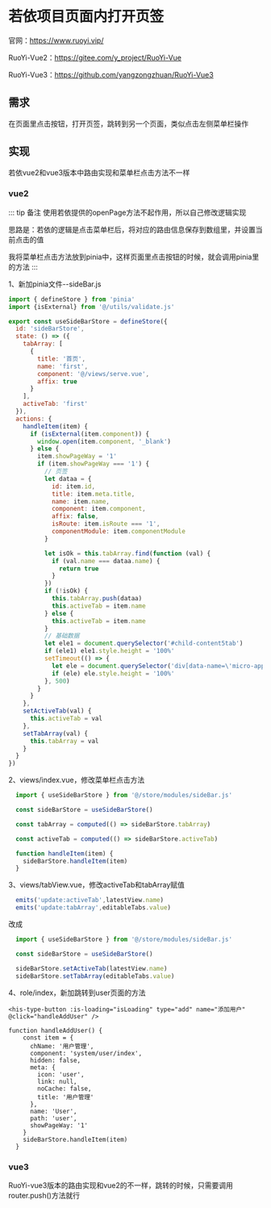# 若依项目页面内打开页签

官网：https://www.ruoyi.vip/

RuoYi-Vue2：https://gitee.com/y_project/RuoYi-Vue

RuoYi-Vue3：https://github.com/yangzongzhuan/RuoYi-Vue3

## 需求

在页面里点击按钮，打开页签，跳转到另一个页面，类似点击左侧菜单栏操作

## 实现

若依vue2和vue3版本中路由实现和菜单栏点击方法不一样

### vue2

::: tip 备注
使用若依提供的openPage方法不起作用，所以自己修改逻辑实现

思路是：若依的逻辑是点击菜单栏后，将对应的路由信息保存到数组里，并设置当前点击的值

我将菜单栏点击方法放到pinia中，这样页面里点击按钮的时候，就会调用pinia里的方法
:::

1、新加pinia文件--sideBar.js

```js
import { defineStore } from 'pinia'
import {isExternal} from '@/utils/validate.js'

export const useSideBarStore = defineStore({
  id: 'sideBarStore',
  state: () => ({
    tabArray: [
      {
        title: '首页',
        name: 'first',
        component: '@/views/serve.vue',
        affix: true
      }
    ],
    activeTab: 'first'
  }),
  actions: {
    handleItem(item) {
      if (isExternal(item.component)) {
        window.open(item.component, '_blank')
      } else {
        item.showPageWay = '1'
        if (item.showPageWay === '1') {
          // 页签
          let dataa = {
            id: item.id,
            title: item.meta.title,
            name: item.name,
            component: item.component,
            affix: false,
            isRoute: item.isRoute === '1',
            componentModule: item.componentModule
          }

          let isOk = this.tabArray.find(function (val) {
            if (val.name === dataa.name) {
              return true
            }
          })
          if (!isOk) {
            this.tabArray.push(dataa)
            this.activeTab = item.name
          } else {
            this.activeTab = item.name
          }
          // 基础数据
          let ele1 = document.querySelector('#child-content5tab')
          if (ele1) ele1.style.height = '100%'
          setTimeout(() => {
            let ele = document.querySelector('div[data-name=\'micro-app-5tab\']')
            if (ele) ele.style.height = '100%'
          }, 500)
        }
      }
    },
    setActiveTab(val) {
      this.activeTab = val
    },
    setTabArray(val) {
      this.tabArray = val
    }
  }
})

```

2、views/index.vue，修改菜单栏点击方法

```js
  import { useSideBarStore } from '@/store/modules/sideBar.js'

  const sideBarStore = useSideBarStore()

  const tabArray = computed(() => sideBarStore.tabArray)

  const activeTab = computed(() => sideBarStore.activeTab)

  function handleItem(item) {
    sideBarStore.handleItem(item)
  }
```

3、views/tabView.vue，修改activeTab和tabArray赋值

```js
  emits('update:activeTab',latestView.name)
  emits('update:tabArray',editableTabs.value)
```

改成

```js
  import { useSideBarStore } from '@/store/modules/sideBar.js'

  const sideBarStore = useSideBarStore()

  sideBarStore.setActiveTab(latestView.name)
  sideBarStore.setTabArray(editableTabs.value)
```

4、role/index，新加跳转到user页面的方法

```
<his-type-button :is-loading="isLoading" type="add" name="添加用户" @click="handleAddUser" />

function handleAddUser() {
    const item = {
      chName: '用户管理',
      component: 'system/user/index',
      hidden: false,
      meta: {
        icon: 'user',
        link: null,
        noCache: false,
        title: '用户管理'
      },
      name: 'User',
      path: 'user',
      showPageWay: '1'
    }
    sideBarStore.handleItem(item)
  }
```

### vue3

RuoYi-vue3版本的路由实现和vue2的不一样，跳转的时候，只需要调用router.push()方法就行
